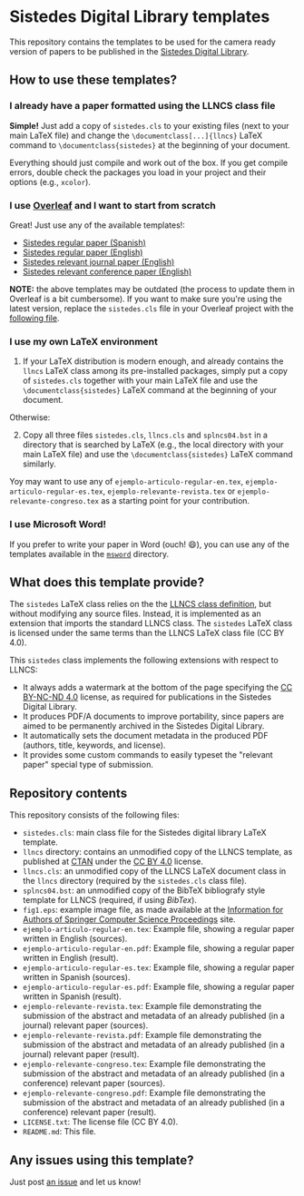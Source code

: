 # Sistedes Digital Library templates

This repository contains the templates to be used for the camera ready version of papers to be published in the [Sistedes Digital Library](https://biblioteca.sistedes.es).


## How to use these templates?

### I already have a paper formatted using the LLNCS class file

**Simple!** Just add a copy of `sistedes.cls` to your existing files (next to your main LaTeX file) and change the `\documentclass[...]{llncs}` LaTeX command to `\documentclass{sistedes}` at the beginning of your document.

Everything should just compile and work out of the box. If you get compile errors, double check the packages you load in your project and their options (e.g., `xcolor`).

### I use **[Overleaf](https://www.overleaf.com)** and I want to start from scratch

Great! Just use any of the available templates!:

* [Sistedes regular paper (Spanish)](https://www.overleaf.com/latex/templates/sistedes-regular-paper-spanish/qcfpycfdwxqw)
* [Sistedes regular paper (English)](https://www.overleaf.com/latex/templates/sistedes-regular-paper-english/zvvwsdxpfgrr)
* [Sistedes relevant journal paper (English)](https://www.overleaf.com/latex/templates/sistedes-relevant-journal-paper-abstract-english/hvtjqnnnnnqc)
* [Sistedes relevant conference paper (English)](https://www.overleaf.com/latex/templates/sistedes-relevant-conference-paper-abstract-english/djtvkcnpzjpp)

**NOTE:** the above templates may be outdated (the process to update them in Overleaf is a bit cumbersome). If you want to make sure you're using the latest version, replace the `sistedes.cls` file in your Overleaf project with the [following file](https://github.com/sistedes/sistedes.cls/raw/master/sistedes.cls).

### I use my own LaTeX environment

1. If your LaTeX distribution is modern enough, and already contains the `llncs` LaTeX class among its pre-installed packages, simply put a copy of `sistedes.cls` together with your main LaTeX file and use the `\documentclass{sistedes}` LaTeX command at the beginning of your document.

Otherwise:

2. Copy all three files `sistedes.cls`, `llncs.cls` and `splncs04.bst` in a directory that is searched by LaTeX (e.g., the local directory with your main LaTeX file) and use the `\documentclass{sistedes}` LaTeX command similarly.

Yoy may want to use any of `ejemplo-articulo-regular-en.tex`, `ejemplo-articulo-regular-es.tex`, `ejemplo-relevante-revista.tex` or `ejemplo-relevante-congreso.tex` as a starting point for your contribution.

### I use Microsoft **Word**! 

If you prefer to write your paper in Word (ouch! 😄), you can use any of the templates available in the [`msword`](msword) directory.

## What does this template provide?

The `sistedes` LaTeX class relies on the the [LLNCS class definition](https://ctan.org/pkg/llncs), but without modifying any source files. Instead, it is implemented as an extension that imports the standard LLNCS class.
The `sistedes` LaTeX class is licensed under the same terms than the LLNCS LaTeX class file (CC BY 4.0).

This `sistedes` class implements the following extensions with respect to LLNCS:

* It always adds a watermark at the bottom of the page specifying the [CC BY-NC-ND 4.0](https://creativecommons.org/licenses/by-nc-nd/4.0/) license, as required for publications in the Sistedes Digital Library.
* It produces PDF/A documents to improve portability, since papers are aimed to be permanently archived in the Sistedes Digital Library.
* It automatically sets the document metadata in the produced PDF (authors, title, keywords, and license).
* It provides some custom commands to easily typeset the "relevant paper" special type of submission.

## Repository contents

This repository consists of the following files:

* `sistedes.cls`: main class file for the Sistedes digital library LaTeX template.
* `llncs` directory: contains an unmodified copy of the LLNCS template, as published at [CTAN](https://ctan.org/pkg/llncs) under the [CC BY 4.0](https://creativecommons.org/licenses/by/4.0/legalcode) license.
* `llncs.cls`: an unmodified copy of the LLNCS LaTeX document class in the `llncs` directory (required by the `sistedes.cls` class file).
* `splncs04.bst`: an unmodified copy of the BibTeX bibliografy style template for LLNCS (required, if using _BibTex_).
* `fig1.eps`: example image file, as made available at the [Information for Authors of Springer Computer Science Proceedings](https://www.springer.com/gp/computer-science/lncs/conference-proceedings-guidelines) site.
* `ejemplo-articulo-regular-en.tex`: Example file, showing a regular paper written in English (sources).
* `ejemplo-articulo-regular-en.pdf`: Example file, showing a regular paper written in English (result).
* `ejemplo-articulo-regular-es.tex`: Example file, showing a regular paper written in Spanish (sources).
* `ejemplo-articulo-regular-es.pdf`: Example file, showing a regular paper written in Spanish (result).
* `ejemplo-relevante-revista.tex`: Example file demonstrating the submission of the abstract and metadata of an already published (in a journal) relevant paper (sources).
* `ejemplo-relevante-revista.pdf`: Example file demonstrating the submission of the abstract and metadata of an already published (in a journal) relevant paper (result).
* `ejemplo-relevante-congreso.tex`: Example file demonstrating the submission of the abstract and metadata of an already published (in a conference) relevant paper (sources).
* `ejemplo-relevante-congreso.pdf`: Example file demonstrating the submission of the abstract and metadata of an already published (in a conference) relevant paper (result).
* `LICENSE.txt`: The license file (CC BY 4.0).
* `README.md`: This file.

## Any issues using this template?

Just post [an issue](https://github.com/sistedes/sistedes.cls/issues) and let us know!
